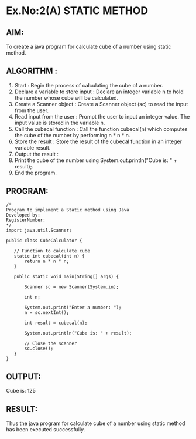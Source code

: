 # Ex.No:2(A)  STATIC METHOD

## AIM:
To create a java program for calculate cube of a number using static method.

## ALGORITHM :
1.  Start : Begin the process of calculating the cube of a number.
2.	Declare a variable to store input : Declare an integer variable n to hold the number whose cube will be calculated.
3.	Create a Scanner object : Create a Scanner object (sc) to read the input from the user.
4.	Read input from the user : Prompt the user to input an integer value. The input value is stored in the variable n.
5.	Call the cubecal function : Call the function cubecal(n) which computes the cube of the number by performing n * n * n.
6.	Store the result : Store the result of the cubecal function in an integer variable result.
7.	Output the result :
8.	Print the cube of the number using System.out.println("Cube is: " + result);.
9.	End the program.




## PROGRAM:

 ```
/*
Program to implement a Static method using Java
Developed by: 
RegisterNumber:  
*/
import java.util.Scanner;

public class CubeCalculator {

    // Function to calculate cube
    static int cubecal(int n) {
        return n * n * n;
    }

    public static void main(String[] args) {
       
        Scanner sc = new Scanner(System.in);

        int n;

        System.out.print("Enter a number: ");
        n = sc.nextInt();

        int result = cubecal(n);

        System.out.println("Cube is: " + result);

        // Close the scanner
        sc.close();
    }
}

```







## OUTPUT:

Cube is: 125

## RESULT:
Thus the java program for calculate cube of a number using static method has been executed successfully.

